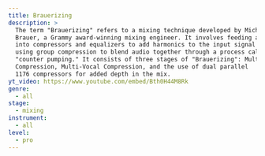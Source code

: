```yaml
---
title: Brauerizing
description: >
  The term "Brauerizing" refers to a mixing technique developed by Michael
  Brauer, a Grammy award-winning mixing engineer. It involves feeding audio
  into compressors and equalizers to add harmonics to the input signal and
  using group compression to blend audio together through a process called
  "counter pumping." It consists of three stages of "Brauerizing": Multi-Bus
  Compression, Multi-Vocal Compression, and the use of dual parallel
  1176 compressors for added depth in the mix.
yt_video: https://www.youtube.com/embed/Bth0H44M8Rk
genre:
  - all
stage:
  - mixing
instrument:
  - all
level:
  - pro
---
```

